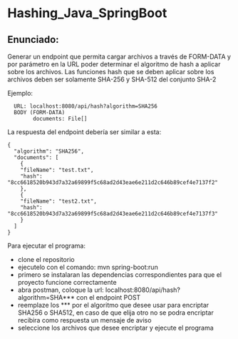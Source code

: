 # Hashing_Java_SpringBoot
## Enunciado:
Generar un endpoint que permita cargar archivos a través de FORM-DATA y por parámetro en la URL poder determinar el algoritmo de hash a aplicar sobre los archivos. Las funciones hash que se deben aplicar sobre los archivos deben ser solamente SHA-256 y SHA-512 del conjunto SHA-2

Ejemplo:
```postman:
  URL: localhost:8080/api/hash?algorithm=SHA256
  BODY (FORM-DATA)
        documents: File[]
```
La respuesta del endpoint debería ser similar a esta:
```json:
{
  "algorithm": "SHA256",
  "documents": [
    {
    "fileName": "test.txt",
    "hash": "8cc6618520b943d7a32a69899f5c68ad2d43eae6e211d2c646b89cef4e7137f2"
    },
    {
    "fileName": "test2.txt",
    "hash": "8cc6618520b943d7a32a69899f5c68ad2d43eae6e211d2c646b89cef4e7137f3"
    }
  ]
}
```

Para ejecutar el programa:
* clone el repositorio 
* ejecutelo con el comando: mvn spring-boot:run
* primero se instalaran las dependencias correspondientes para que el proyecto funcione correctamente
* abra postman, coloque la url: localhost:8080/api/hash?algorithm=SHA*** con el endpoint POST
* reemplaze los *** por el algoritmo que desee usar para encriptar SHA256 o SHA512, en caso de que elija otro no se podra encriptar recibira como respuesta un mensaje de aviso
* seleccione los archivos que desee encriptar y ejecute el programa
